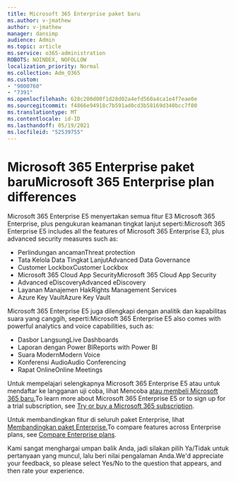 ```yaml
---
title: Microsoft 365 Enterprise paket baru
ms.author: v-jmathew
author: v-jmathew
manager: dansimp
audience: Admin
ms.topic: article
ms.service: o365-administration
ROBOTS: NOINDEX, NOFOLLOW
localization_priority: Normal
ms.collection: Adm_O365
ms.custom:
- "9000760"
- "7391"
ms.openlocfilehash: 628c200d00f1d28d02a4efd560a4ca1e4f7eae0e
ms.sourcegitcommit: f4866e94918c7b591ad0cd3b58169d340bcc7f00
ms.translationtype: MT
ms.contentlocale: id-ID
ms.lasthandoff: 05/19/2021
ms.locfileid: "52539755"
---
```

# <a name="microsoft-365-enterprise-plan-differences"></a><span data-ttu-id="2d7b5-102">Microsoft 365 Enterprise paket baru</span><span class="sxs-lookup"><span data-stu-id="2d7b5-102">Microsoft 365 Enterprise plan differences</span></span>

<span data-ttu-id="2d7b5-103">Microsoft 365 Enterprise E5 menyertakan semua fitur E3 Microsoft 365 Enterprise, plus pengukuran keamanan tingkat lanjut seperti:</span><span class="sxs-lookup"><span data-stu-id="2d7b5-103">Microsoft 365 Enterprise E5 includes all the features of Microsoft 365 Enterprise E3, plus advanced security measures such as:</span></span>

- <span data-ttu-id="2d7b5-104">Perlindungan ancaman</span><span class="sxs-lookup"><span data-stu-id="2d7b5-104">Threat protection</span></span>
- <span data-ttu-id="2d7b5-105">Tata Kelola Data Tingkat Lanjut</span><span class="sxs-lookup"><span data-stu-id="2d7b5-105">Advanced Data Governance</span></span>
- <span data-ttu-id="2d7b5-106">Customer Lockbox</span><span class="sxs-lookup"><span data-stu-id="2d7b5-106">Customer Lockbox</span></span>
- <span data-ttu-id="2d7b5-107">Microsoft 365 Cloud App Security</span><span class="sxs-lookup"><span data-stu-id="2d7b5-107">Microsoft 365 Cloud App Security</span></span>
- <span data-ttu-id="2d7b5-108">Advanced eDiscovery</span><span class="sxs-lookup"><span data-stu-id="2d7b5-108">Advanced eDiscovery</span></span>
- <span data-ttu-id="2d7b5-109">Layanan Manajemen Hak</span><span class="sxs-lookup"><span data-stu-id="2d7b5-109">Rights Management Services</span></span>
- <span data-ttu-id="2d7b5-110">Azure Key Vault</span><span class="sxs-lookup"><span data-stu-id="2d7b5-110">Azure Key Vault</span></span>

<span data-ttu-id="2d7b5-111">Microsoft 365 Enterprise E5 juga dilengkapi dengan analitik dan kapabilitas suara yang canggih, seperti:</span><span class="sxs-lookup"><span data-stu-id="2d7b5-111">Microsoft 365 Enterprise E5 also comes with powerful analytics and voice capabilities, such as:</span></span>

- <span data-ttu-id="2d7b5-112">Dasbor Langsung</span><span class="sxs-lookup"><span data-stu-id="2d7b5-112">Live Dashboards</span></span>
- <span data-ttu-id="2d7b5-113">Laporan dengan Power BI</span><span class="sxs-lookup"><span data-stu-id="2d7b5-113">Reports with Power BI</span></span>
- <span data-ttu-id="2d7b5-114">Suara Modern</span><span class="sxs-lookup"><span data-stu-id="2d7b5-114">Modern Voice</span></span>
- <span data-ttu-id="2d7b5-115">Konferensi Audio</span><span class="sxs-lookup"><span data-stu-id="2d7b5-115">Audio Conferencing</span></span>
- <span data-ttu-id="2d7b5-116">Rapat Online</span><span class="sxs-lookup"><span data-stu-id="2d7b5-116">Online Meetings</span></span>

<span data-ttu-id="2d7b5-117">Untuk mempelajari selengkapnya Microsoft 365 Enterprise E5 atau untuk mendaftar ke langganan uji coba, lihat Mencoba [atau membeli Microsoft 365 baru.](https://go.microsoft.com/fwlink/?linkid=2099673)</span><span class="sxs-lookup"><span data-stu-id="2d7b5-117">To learn more about Microsoft 365 Enterprise E5 or to sign up for a trial subscription, see [Try or buy a Microsoft 365 subscription](https://go.microsoft.com/fwlink/?linkid=2099673).</span></span>

<span data-ttu-id="2d7b5-118">Untuk membandingkan fitur di seluruh paket Enterprise, lihat [Membandingkan paket Enterprise.](https://go.microsoft.com/fwlink/?linkid=2097200)</span><span class="sxs-lookup"><span data-stu-id="2d7b5-118">To compare features across Enterprise plans, see [Compare Enterprise plans](https://go.microsoft.com/fwlink/?linkid=2097200).</span></span>

<span data-ttu-id="2d7b5-119">Kami sangat menghargai umpan balik Anda, jadi silakan pilih Ya/Tidak untuk pertanyaan yang muncul, lalu beri nilai pengalaman Anda.</span><span class="sxs-lookup"><span data-stu-id="2d7b5-119">We'd appreciate your feedback, so please select Yes/No to the question that appears, and then rate your experience.</span></span>
